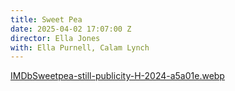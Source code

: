 ```yaml
---
title: Sweet Pea
date: 2025-04-02 17:07:00 Z
director: Ella Jones
with: Ella Purnell, Calam Lynch
---
```


[IMDb](https://www.imdb.com/title/tt11218290/)[Sweetpea-still-publicity-H-2024-a5a01e.webp](/uploads/Sweetpea-still-publicity-H-2024-a5a01e.webp)